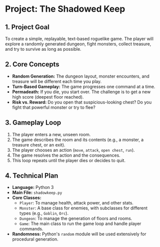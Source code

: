 # Project: The Shadowed Keep

## 1. Project Goal
To create a simple, replayable, text-based roguelike game. The player will explore a randomly generated dungeon, fight monsters, collect treasure, and try to survive as long as possible.

## 2. Core Concepts
*   **Random Generation:** The dungeon layout, monster encounters, and treasure will be different each time you play.
*   **Turn-Based Gameplay:** The game progresses one command at a time.
*   **Permadeath:** If you die, you start over. The challenge is to get a new high score (deepest floor reached).
*   **Risk vs. Reward:** Do you open that suspicious-looking chest? Do you fight that powerful monster or try to flee?

## 3. Gameplay Loop
1.  The player enters a new, unseen room.
2.  The game describes the room and its contents (e.g., a monster, a treasure chest, or an exit).
3.  The player chooses an action (`move`, `attack`, `open chest`, `run`).
4.  The game resolves the action and the consequences.
5.  This loop repeats until the player dies or decides to quit.

## 4. Technical Plan
*   **Language:** Python 3
*   **Main File:** `shadowkeep.py`
*   **Core Classes:**
    *   `Player`: To manage health, attack power, and other stats.
    *   `Monster`: A base class for enemies, with subclasses for different types (e.g., `Goblin`, `Orc`).
    *   `Dungeon`: To manage the generation of floors and rooms.
    *   `Game`: The main class to run the game loop and handle player commands.
*   **Randomness:** Python's `random` module will be used extensively for procedural generation.
